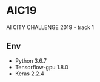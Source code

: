# AIC19
AI CITY CHALLENGE 2019 - track 1

## Env
- Python 3.6.7
- Tensorflow-gpu 1.8.0
- Keras 2.2.4

# 

